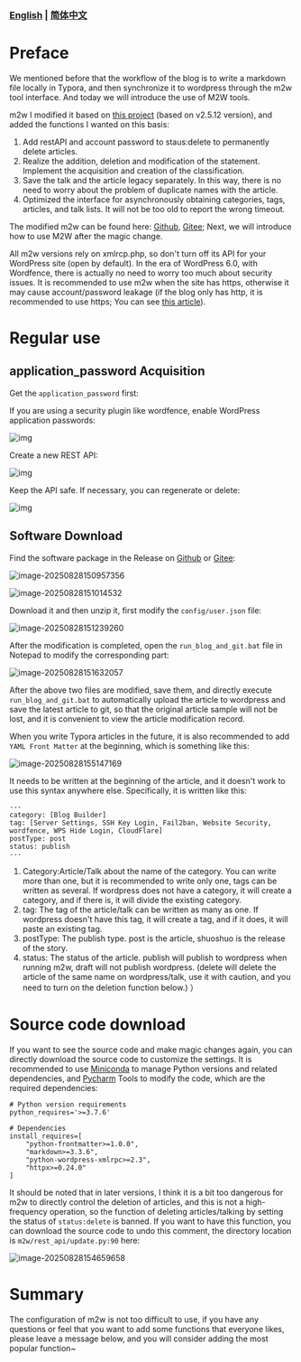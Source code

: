 ### [English](README.md) | [简体中文](README.zh-CN.md)


# Preface

We mentioned before that the workflow of the blog is to write a markdown file locally in Typora, and then synchronize it to wordpress through the m2w tool interface. And today we will introduce the use of M2W tools.

m2w I modified it based on [this project](https://github.com/huangwb8/m2w) (based on v2.5.12 version), and added the functions I wanted on this basis:

1. Add restAPI and account password to staus:delete to permanently delete articles.
2. Realize the addition, deletion and modification of the statement. Implement the acquisition and creation of the classification.
3. Save the talk and the article legacy separately. In this way, there is no need to worry about the problem of duplicate names with the article.
4. Optimized the interface for asynchronously obtaining categories, tags, articles, and talk lists. It will not be too old to report the wrong timeout.

The modified m2w can be found here: [Github](https://github.com/Markkkkkkkk/m2w), [Gitee](https://gitee.com/markk/m2w); Next, we will introduce how to use M2W after the magic change.

All m2w versions rely on xmlrcp.php, so don't turn off its API for your WordPress site (open by default). In the era of WordPress 6.0, with Wordfence, there is actually no need to worry too much about security issues. It is recommended to use m2w when the site has https, otherwise it may cause account/password leakage (if the blog only has http, it is recommended to use https; You can see [this article](https://hyly.net/categroy/article/code/wordpress/353/#header-id-22)).

# Regular use

## application_password Acquisition

Get the `application_password` first:

If you are using a security plugin like wordfence, enable WordPress application passwords:

![img](https://image.hyly.net/i/2025/08/27/321ec1832fe1efcf00877b69ab4f6297-0.webp)

Create a new REST API:

![img](https://image.hyly.net/i/2025/08/28/6c428375bc39e3d183bdacc44bb67314-0.webp)

Keep the API safe. If necessary, you can regenerate or delete:

![img](https://image.hyly.net/i/2025/08/28/34a04329512a0c8278c2b8652527edbd-0.webp)

## Software Download

Find the software package in the Release on [Github](https://github.com/Markkkkkkkk/m2w) or [Gitee](https://gitee.com/markk/m2w):

![image-20250828150957356](https://image.hyly.net/i/2025/08/28/cef5349c13219b9913b906fa0bee788c-0.webp)

![image-20250828151014532](https://image.hyly.net/i/2025/08/28/f8e0741d5e828cc7dba3b30a27378c06-0.webp)

Download it and then unzip it, first modify the `config/user.json` file:

![image-20250828151239260](https://image.hyly.net/i/2025/08/28/6e43e2196dbe8e6b2e8edf9ff7cc7e83-0.webp)

After the modification is completed, open the `run_blog_and_git.bat` file in Notepad to modify the corresponding part:

![image-20250828151632057](https://image.hyly.net/i/2025/08/28/c8ce3add01fc8c504d3a34d6780c4ecc-0.webp)

After the above two files are modified, save them, and directly execute `run_blog_and_git.bat` to automatically upload the article to wordpress and save the latest article to git, so that the original article sample will not be lost, and it is convenient to view the article modification record.

When you write Typora articles in the future, it is also recommended to add `YAML Front Matter` at the beginning, which is something like this:

![image-20250828155147169](https://image.hyly.net/i/2025/08/28/245e5eb47ddb186d02120cd956f6ebac-0.webp)

It needs to be written at the beginning of the article, and it doesn't work to use this syntax anywhere else. Specifically, it is written like this:

```
---
category: [Blog Builder]
tag: [Server Settings, SSH Key Login, Fail2ban, Website Security, wordfence, WPS Hide Login, CloudFlare]
postType: post
status: publish
---
```

1. Category:Article/Talk about the name of the category. You can write more than one, but it is recommended to write only one, tags can be written as several. If wordpress does not have a category, it will create a category, and if there is, it will divide the existing category.
2. tag: The tag of the article/talk can be written as many as one. If wordpress doesn't have this tag, it will create a tag, and if it does, it will paste an existing tag.
3. postType: The publish type. post is the article, shuoshuo is the release of the story.
4. status: The status of the article. publish will publish to wordpress when running m2w, draft will not publish wordpress. (delete will delete the article of the same name on wordpress/talk, use it with caution, and you need to turn on the deletion function below.) ）

# Source code download

If you want to see the source code and make magic changes again, you can directly download the source code to customize the settings. It is recommended to use [Miniconda](https://gitee.com/link?target=https%3A%2F%2Fdocs.conda.io%2Fen%2Flatest%2Fminiconda.html) to manage Python versions and related dependencies, and [Pycharm]( https://www.jetbrains.com/pycharm/) Tools to modify the code, which are the required dependencies:

```
# Python version requirements
python_requires='>=3.7.6'

# Dependencies
install_requires=[
    "python-frontmatter>=1.0.0",
    "markdown>=3.3.6",
    "python-wordpress-xmlrpc>=2.3",
    "httpx>=0.24.0"
]
```

It should be noted that in later versions, I think it is a bit too dangerous for m2w to directly control the deletion of articles, and this is not a high-frequency operation, so the function of deleting articles/talking by setting the status of `status:delete` is banned. If you want to have this function, you can download the source code to undo this comment, the directory location is `m2w/rest_api/update.py:90` here:

![image-20250828154659658](https://image.hyly.net/i/2025/08/28/e88cef122909357441384bfdd6cf26d0-0.webp)

# Summary

The configuration of m2w is not too difficult to use, if you have any questions or feel that you want to add some functions that everyone likes, please leave a message below, and you will consider adding the most popular function~
